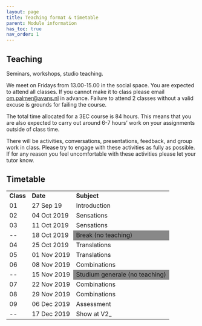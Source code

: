 ```yaml
---
layout: page
title: Teaching format & timetable
parent: Module information
has_toc: true
nav_order: 1
---
```




## Teaching

Seminars, workshops, studio teaching.

We meet on Fridays from 13.00-15.00 in the social space. You are expected to attend all classes. If you cannot make it to class please email [om.palmer@avans.nl](mailto:om.palmer@avans.nl) in advance. Failure to attend 2 classes without a valid excuse is grounds for failing the course.

The total time allocated for a 3EC course is 84 hours. This means that you are also expected to carry out around 6-7 hours’ work on your assignments outside of class time. 

There will be activities, conversations, presentations, feedback, and group work in class. Please try to engage with these activities as fully as possible. If for any reason you feel uncomfortable with these activities please let your tutor know.



## Timetable



<table>
  <tr>
   <td><strong>Class</strong>
   </td>
   <td><strong>Date</strong>
   </td>
   <td><strong>Subject</strong>
   </td>
  </tr>
  <tr>
   <td>01
   </td>
   <td>27 Sep 19
   </td>
   <td>Introduction
   </td>
  </tr>
  <tr>
   <td>02
   </td>
   <td>04 Oct 2019
   </td>
   <td>Sensations
   </td>
  </tr>
  <tr>
   <td>03
   </td>
   <td>11 Oct 2019
   </td>
   <td>Sensations
   </td>
  </tr>
  <tr>
   <td>--
   </td>
   <td>18 Oct 2019
   </td>
   <td style="background:#888">Break (no teaching)
   </td>
  </tr>
  <tr>
   <td>04
   </td>
   <td>25 Oct 2019
   </td>
   <td>Translations
   </td>
  </tr>
  <tr>
   <td>05
   </td>
   <td>01 Nov 2019
   </td>
   <td>Translations
   </td>
  </tr>
  <tr>
   <td>06
   </td>
   <td>08 Nov 2019
   </td>
   <td>Combinations
   </td>
  </tr>
  <tr>
   <td>--
   </td>
   <td>15 Nov 2019
   </td>
   <td style="background:#888">Studium generale (no teaching)
   </td>
  </tr>
  <tr>
   <td>07
   </td>
   <td>22 Nov 2019
   </td>
   <td>Combinations
   </td>
  </tr>
  <tr>
   <td>08
   </td>
   <td>29 Nov 2019
   </td>
   <td>Combinations
   </td>
  </tr>
  <tr>
   <td>09
   </td>
   <td>06 Dec 2019
   </td>
   <td>Assessment
   </td>
  </tr>
  <tr>
   <td>--
   </td>
   <td>17 Dec 2019
   </td>
   <td>Show at V2_
   </td>
  </tr>
</table>